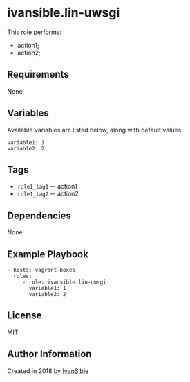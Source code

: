 # ivansible.lin-uwsgi
This role performs:
 - action1;
 - action2;


## Requirements

None


## Variables

Available variables are listed below, along with default values.

    variable1: 1
    variable2: 2


## Tags

- `role1_tag1` -- action1
- `role1_tag2` -- action2


## Dependencies

None


## Example Playbook

    - hosts: vagrant-boxes
      roles:
         - role: ivansible.lin-uwsgi
           variable1: 1
           variable2: 2


## License

MIT

## Author Information

Created in 2018 by [IvanSible](https://github.com/ivansible)
